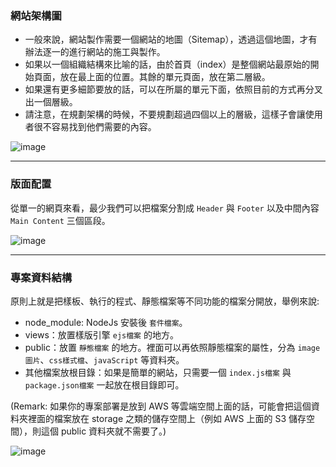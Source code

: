 ### 網站架構圖

* 一般來說，網站製作需要一個網站的地圖（Sitemap），透過這個地圖，才有辦法逐一的進行網站的施工與製作。
* 如果以一個組織結構來比喻的話，由於首頁（index）是整個網站最原始的開始頁面，放在最上面的位置。其餘的單元頁面，放在第二層級。
* 如果還有更多細節要放的話，可以在所屬的單元下面，依照目前的方式再分叉出一個層級。
* 請注意，在規劃架構的時候，不要規劃超過四個以上的層級，這樣子會讓使用者很不容易找到他們需要的內容。

![image](https://miro.medium.com/max/502/0*GRGRwzG-krvCzxLL.jpg)

---

### 版面配置
從單一的網頁來看，最少我們可以把檔案分割成 `Header` 與 `Footer` 以及中間內容 `Main Content` 三個區段。

![image](https://miro.medium.com/max/1080/0*xhiOVXEugi1b2qNV.jpg)

---

### 專案資料結構
原則上就是把樣板、執行的程式、靜態檔案等不同功能的檔案分開放，舉例來說:

* node_module: NodeJs 安裝後 `套件檔案`。
* views：放置樣版引擎 `ejs檔案` 的地方。
* public：放置 `靜態檔案` 的地方。裡面可以再依照靜態檔案的屬性，分為 `image圖片`、`css樣式檔`、`javaScript` 等資料夾。
* 其他檔案放根目錄：如果是簡單的網站，只需要一個 `index.js檔案` 與 `package.json檔案` 一起放在根目錄即可。

(Remark: 如果你的專案部署是放到 AWS 等雲端空間上面的話，可能會把這個資料夾裡面的檔案放在 storage 之類的儲存空間上（例如 AWS 上面的 S3 儲存空間），則這個 public 資料夾就不需要了。)

![image](https://miro.medium.com/max/705/0*17C814uhqVTKb1a1.jpg)
